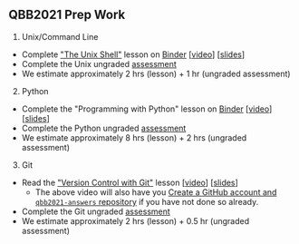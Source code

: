 ## QBB2021 Prep Work

1. Unix/Command Line
  * Complete ["The Unix Shell"](http://swcarpentry.github.io/shell-novice) lesson on [Binder](https://mybinder.org/v2/gh/bxlab/qbb2021/main) [[video](https://drive.google.com/file/d/1f8i6UJgLMm2Fyk3c-AdVIvJ2iznu4WjI/view?usp=sharing)] [[slides](https://docs.google.com/presentation/d/1Vv59DWBLnb3k3eftVpyvKe8jd5v6No07LdSORgOqbYc/edit?usp=sharing)]
  * Complete the Unix ungraded [assessment](https://forms.gle/Pk8sapAt5ztFeDd2A)
  * We estimate approximately 2 hrs (lesson) + 1 hr (ungraded assessment)
2. Python
  * Complete the "Programming with Python" lesson on [Binder](https://mybinder.org/v2/gh/bxlab/qbb2021/main) [[video](https://drive.google.com/file/d/172lAWOqfyOaKVkQarK96kQx3smW9RYMx/view?usp=sharing)] [[slides](https://docs.google.com/presentation/d/1MtgIsu937cYMF7kVNIc3S6rZipPMNSrYS7eQTJZFL-s/edit?usp=sharing)]
  * Complete the Python ungraded [assessment](https://forms.gle/s3vvA1WiX77bADMb8)
  * We estimate approximately 8 hrs (lesson) + 2 hrs (ungraded assessment)
3. Git
  * Read the ["Version Control with Git"](http://swcarpentry.github.io/git-novice) lesson [[video](https://drive.google.com/file/d/1Whc3zRpnq2PiQYuV3ztqNsAnC3B5tqcM/view?usp=sharing)] [[slides](https://docs.google.com/presentation/d/1pSgX73Z1KvGzEkFvgfeyat3NfWD4I9h5QvXusxmkBrA/edit?usp=sharing)]
    * The above video will also have you [Create a GitHub account and `qbb2021-answers` repository](https://github.com/bxlab/qbb2021/blob/main/resources/join_github.md) if you have not done so already.   
  * Complete the Git ungraded [assessment](https://forms.gle/JwTTCsnesH4VJgbh6)
  * We estimate approximately 2 hrs (lesson) + 0.5 hr (ungraded assessment)
